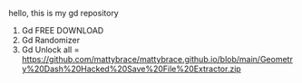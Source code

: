 hello, this is my gd repository
1. Gd FREE DOWNLOAD 
2. Gd Randomizer
3. Gd Unlock all = https://github.com/mattybrace/mattybrace.github.io/blob/main/Geometry%20Dash%20Hacked%20Save%20File%20Extractor.zip

